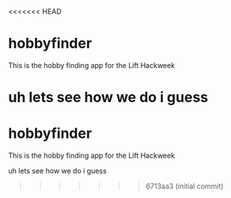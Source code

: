 <<<<<<< HEAD
# hobbyfinder
This is the hobby finding app for the Lift Hackweek

uh lets see how we do i guess
=======

# hobbyfinder
This is the hobby finding app for the Lift Hackweek

uh lets see how we do i guess
>>>>>>> 6713aa3 (initial commit)
